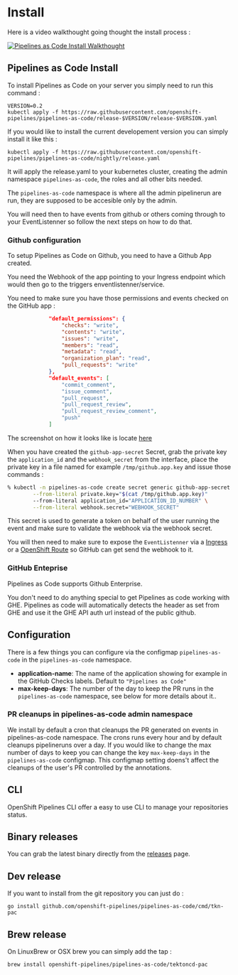 # Install

Here is a video walkthought going thought the install process :

[![Pipelines as Code Install Walkthought](https://img.youtube.com/vi/d81rIHNFjJM/0.jpg)](https://www.youtube.com/watch?v=d81rIHNFjJM)

## Pipelines as Code Install

To install Pipelines as Code on your server you simply need to run this command :

```shell
VERSION=0.2
kubectl apply -f https://raw.githubusercontent.com/openshift-pipelines/pipelines-as-code/release-$VERSION/release-$VERSION.yaml
```

If you would like to install the current developement version you can simply install it like this :

```shell
kubectl apply -f https://raw.githubusercontent.com/openshift-pipelines/pipelines-as-code/nightly/release.yaml
```

It will apply the release.yaml to your kubernetes cluster, creating the
admin namespace `pipelines-as-code`, the roles and all other bits needed.

The `pipelines-as-code` namespace is where all the admin pipelinerun are run,
they are supposed to be accesible only by the admin.

You will need then to have events from github or others coming through to your
EventListenner so follow the next steps on how to do that.

### Github configuration

To setup Pipelines as Code on Github, you need to have a Github App created.

You need the Webhook of the app pointing to your Ingress endpoint which would
then go to the triggers enventlistenner/service.

You need to make sure you have those permissions and events checked on the
GitHub app :

```json
             "default_permissions": {
                 "checks": "write",
                 "contents": "write",
                 "issues": "write",
                 "members": "read",
                 "metadata": "read",
                 "organization_plan": "read",
                 "pull_requests": "write"
             },
             "default_events": [
                 "commit_comment",
                 "issue_comment",
                 "pull_request",
                 "pull_request_review",
                 "pull_request_review_comment",
                 "push"
             ]
```

The screenshot on how it looks like is locate [here](https://user-images.githubusercontent.com/98980/124132813-7e53f580-da81-11eb-9eb4-e4f1487cf7a0.png)

When you have created the `github-app-secret` Secret, grab the private key the
`application_id` and the `webhook_secret`  from the interface, place the private
key in a file named for example `/tmp/github.app.key` and issue those commands :

```bash
% kubectl -n pipelines-as-code create secret generic github-app-secret \
        --from-literal private.key="$(cat /tmp/github.app.key)"
        --from-literal application_id="APPLICATION_ID_NUMBER" \
        --from-literal webhook.secret="WEBHOOK_SECRET"
```

This secret is used to generate a token on behalf of the user running the event
and make sure to validate the webhook via the webhook secret.

You will then need to make sure to expose the `EventListenner` via a
[Ingress](https://kubernetes.io/docs/concepts/services-networking/ingress/) or a
[OpenShift
Route](https://docs.openshift.com/container-platform/latest/networking/routes/route-configuration.html)
so GitHub can get send the webhook to it.

### GitHub Enteprise

Pipelines as Code supports Github Enterprise.

You don't need to do anything special to get Pipelines as code working with GHE.
Pipelines as code will automatically detects the header as set from GHE and use it  the GHE API auth url instead of the public github.

## Configuration

There is a few things you can configure via the configmap `pipelines-as-code` in
the `pipelines-as-code` namespace.

- **application-name**: The name of the application showing for example in the
  GitHub Checks labels. Default to `"Pipelines as Code"`
- **max-keep-days**: The number of the day to keep the PR runs in the
  `pipelines-as-code` namespace, see below for more details about it..

### PR cleanups in pipelines-as-code admin namespace

We install by default a cron that cleanups the PR generated on events in pipelines-as-code
namespace. The crons runs every hour and by default cleanups pipelineruns over a
day. If you would like to change the max number of days to keep you can change the
key `max-keep-days` in the `pipelines-as-code` configmap. This configmap
setting doens't affect the cleanups of the user's PR controlled by the
annotations.

## CLI

OpenShift Pipelines CLI offer a easy to use CLI to manage your repositories status.

## Binary releases

You can grab the latest binary directly from the
[releases](https://github.com/openshift-pipelines/pipelines-as-code/releases)
page.

## Dev release

If you want to install from the git repository you can just do :

```shell
go install github.com/openshift-pipelines/pipelines-as-code/cmd/tkn-pac
```

## Brew release

On LinuxBrew or OSX brew you can simply add the tap :

```shell
brew install openshift-pipelines/pipelines-as-code/tektoncd-pac
```
